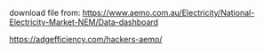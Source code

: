 
download file from:
https://www.aemo.com.au/Electricity/National-Electricity-Market-NEM/Data-dashboard

https://adgefficiency.com/hackers-aemo/
